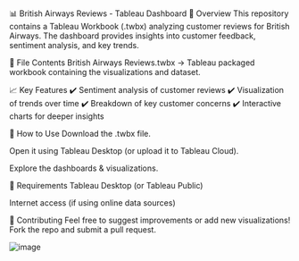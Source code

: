 📊 British Airways Reviews - Tableau Dashboard
📝 Overview
This repository contains a Tableau Workbook (.twbx) analyzing customer reviews for British Airways. The dashboard provides insights into customer feedback, sentiment analysis, and key trends.

📂 File Contents
British Airways Reviews.twbx → Tableau packaged workbook containing the visualizations and dataset.

📈 Key Features
✔️ Sentiment analysis of customer reviews
✔️ Visualization of trends over time
✔️ Breakdown of key customer concerns
✔️ Interactive charts for deeper insights

🔧 How to Use
Download the .twbx file.

Open it using Tableau Desktop (or upload it to Tableau Cloud).

Explore the dashboards & visualizations.

📌 Requirements
Tableau Desktop (or Tableau Public)

Internet access (if using online data sources)

🤝 Contributing
Feel free to suggest improvements or add new visualizations! Fork the repo and submit a pull request.

![image](https://github.com/user-attachments/assets/543b63e6-c8ca-4845-967a-db0f08e6228c)
